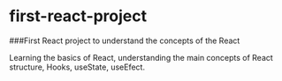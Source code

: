 # first-react-project

###First React project to understand the concepts of the React 

<p>Learning the basics of React, understanding the main concepts of React structure, Hooks, useState, useEfect.</p>
